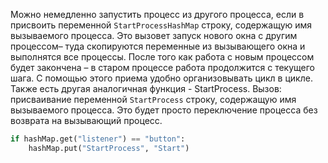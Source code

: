 Можно немедленно запустить процесс из другого процесса, если в присвоить переменной `StartProcessHashMap` строку, содержащую имя вызываемого процесса. Это вызовет запуск нового окна с другим процессом– туда скопируются переменные из вызывающего окна и выполнятся все процессы. После того как работа с новым процессом будет закончена – в старом процессе работа продолжится с текущего шага. С помощью этого приема удобно организовывать цикл в цикле.
Также есть другая аналогичная функция - StartProcess. Вызов: присваивание переменной `StartProcess` строку, содержащую имя вызываемого процесса. Это будет просто переключение процесса без возврата на вызывающий процесс.
```python
if hashMap.get("listener") == "button":  
    hashMap.put("StartProcess", "Start")
```